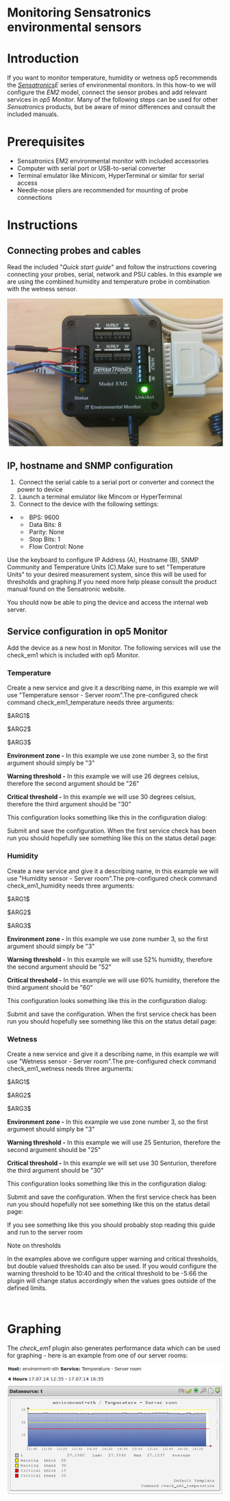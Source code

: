 # Monitoring Sensatronics environmental sensors

# Introduction

If you want to monitor temperature, humidity or wetness op5 recommends the *[Sensatronics](http://www.sensatronics.com/)E* series of environmental monitors.
In this how-to we will configure the *EM2* model, connect the sensor probes and add relevant services in *op5 Monitor*.
Many of the following steps can be used for other *Sensatronics* products, but be aware of minor differences and consult the included manuals.

# Prerequisites

-   Sensatronics EM2 environmental monitor with included accessories
-   Computer with serial port or USB-to-serial converter
-   Terminal emulator like Minicom, HyperTerminal or similar for serial access
-   Needle-nose pliers are recommended for mounting of probe connections

# Instructions

## Connecting probes and cables

Read the included "*Quick start guide*" and follow the instructions covering connecting your probes, serial, network and PSU cables.
In this example we are using the combined humidity and temperature probe in combination with the wetness sensor.

![](attachments/9929232/10191070.png)

## IP, hostname and SNMP configuration

1.   Connect the serial cable to a serial port or converter and connect the power to device
2.   Launch a terminal emulator like Mincom or HyperTerminal
3.   Connect to the device with the following settings:

-   -    BPS: 9600
    -    Data Bits: 8
    -    Parity: None
    -    Stop Bits: 1
    -    Flow Control: None

Use the keyboard to configure IP Address (A), Hostname (B), SNMP Community and Temperature Units (C).Make sure to set "Temperature Units" to your desired measurement system, since this will be used for thresholds and graphing.If you need more help please consult the product manual found on the Sensatronic website.

You should now be able to ping the device and access the internal web server.

## Service configuration in op5 Monitor

Add the device as a new host in Monitor. The following services will use the check\_em1 which is included with op5 Monitor.

### Temperature

Create a new service and give it a describing name, in this example we will use "Temperature sensor - Server room".The pre-configured check command check\_em1\_temperature needs three arguments:

\$ARG1\$

\$ARG2\$

\$ARG3\$

**Environment zone -**
In this example we use zone number 3,
so the first argument should simply be "3"

**Warning threshold -**
In this example we will use 26 degrees celsius,
therefore the second argument should be "26"

**Critical threshold -**
In this example we will use 30 degrees celsius,
therefore the third argument should be "30"

This configuration looks something like this in the configuration dialog:

Submit and save the configuration. When the first service check has been run you should hopefully see something like this on the status detail page:

### Humidity

Create a new service and give it a describing name, in this example we will use "Humidity sensor - Server room".The pre-configured check command check\_em1\_humidity needs three arguments:

\$ARG1\$

\$ARG2\$

\$ARG3\$

**Environment zone -**
In this example we use zone number 3,
so the first argument should simply be "3"

**Warning threshold -**
In this example we will use 52% humidity,
therefore the second argument should be "52"

**Critical threshold -**
In this example we will use 60% humidity,
therefore the third argument should be "60"

This configuration looks something like this in the configuration dialog:

Submit and save the configuration. When the first service check has been run you should hopefully see something like this on the status detail page:

### Wetness

Create a new service and give it a describing name, in this example we will use "Wetness sensor - Server room".The pre-configured check command check\_em1\_wetness needs three arguments:

\$ARG1\$

\$ARG2\$

\$ARG3\$

**Environment zone -**
In this example we use zone number 3,
so the first argument should simply be "3"

**Warning threshold -**
In this example we will use 25 Senturion,
therefore the second argument should be "25"

**Critical threshold -**
In this example we will set use 30 Senturion,
therefore the third argument should be "30"

This configuration looks something like this in the configuration dialog:

Submit and save the configuration. When the first service check has been run you should hopefully not see something like this on the status detail page:

If you see something like this you should probably stop reading this guide and run to the server room

Note on thresholds

In the examples above we configure upper warning and critical thresholds, but double valued thresholds can also be used.
If you would configure the warning threshold to be 10:40 and the critical threshold to be -5:66 the plugin will change status accordingly when the values goes outside of the defined limits.

 

# Graphing

The *check\_em1* plugin also generates performance data which can be used for graphing - here is an example from one of our server rooms:

![](attachments/9929232/10191077.png)

